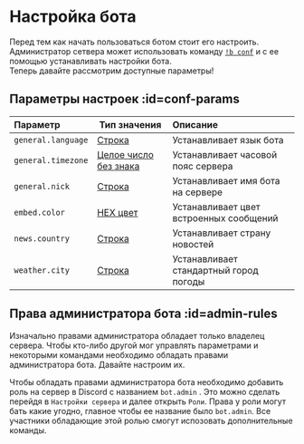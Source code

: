 # Настройка бота

Перед тем как начать пользоваться ботом стоит его настроить.  
Администратор сетвера может использовать команду [`!b conf`](/ru-ru/admin?) и с ее помощью устанавливать настройки бота.  
Теперь давайте рассмотрим доступные параметры!

## Параметры настроек :id=conf-params

| Параметр           | Тип значения                                                  | Описание                                |
| :----------------- | ------------------------------------------------------------- | :-------------------------------------- |
| `general.language` | [Строка](/ru-ru/arguments?id=string)                          | Устанавливает язык бота                 |
| `general.timezone` | [Целое число без знака](/ru-ru/arguments?id=integer-unsigned) | Устанавливает часовой пояс сервера      |
| `general.nick`     | [Строка](/ru-ru/arguments?id=string)                          | Устанавливает имя бота на сервере       |
| `embed.color`      | [HEX цвет](/ru-ru/arguments?id=hex-color)                     | Устанавливает цвет встроенных сообщений |
| `news.country`     | [Строка](/ru-ru/arguments?id=string)                          | Устанавливает страну новостей           |
| `weather.city`     | [Строка](/ru-ru/arguments?id=string)                          | Устанавливает стандартный город погоды  |

## Права администратора бота :id=admin-rules

Изначально правами администратора обладает только владелец сервера. Чтобы кто-либо другой мог управлять параметрами и некоторыми командами необходимо обладать правами администратора бота. Давайте настроим их.

Чтобы обладать правами администратора бота необходимо добавить 
роль на сервер в Discord с названием `bot.admin` . Это можно сделать перейдя в `Настройки сервера` и далее открыть `Роли`. Права у роли могут бать какие угодно, главное чтобы ее название было `bot.admin`. Все участники обладающие этой ролью смогут испозовать дополнительные команды.